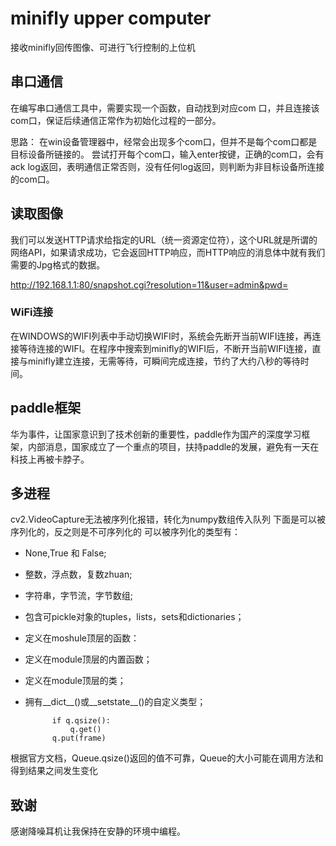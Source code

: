 # minifly upper computer
 接收minifly回传图像、可进行飞行控制的上位机
 
## 串口通信
在编写串口通信工具中，需要实现一个函数，自动找到对应com 口，并且连接该com口，保证后续通信正常作为初始化过程的一部分。

思路：
在win设备管理器中，经常会出现多个com口，但并不是每个com口都是目标设备所链接的。
尝试打开每个com口，输入enter按键，正确的com口，会有ack log返回，表明通信正常否则，没有任何log返回，则判断为非目标设备所连接的com口。

## 读取图像
我们可以发送HTTP请求给指定的URL（统一资源定位符），这个URL就是所谓的网络API，如果请求成功，它会返回HTTP响应，而HTTP响应的消息体中就有我们需要的Jpg格式的数据。

http://192.168.1.1:80/snapshot.cgi?resolution=11&user=admin&pwd=

### WiFi连接
在WINDOWS的WIFI列表中手动切换WIFI时，系统会先断开当前WIFI连接，再连接等待连接的WIFI。在程序中搜索到minifly的WIFI后，不断开当前WIFI连接，直接与minifly建立连接，无需等待，可瞬间完成连接，节约了大约八秒的等待时间。

## paddle框架
华为事件，让国家意识到了技术创新的重要性，paddle作为国产的深度学习框架，内部消息，国家成立了一个重点的项目，扶持paddle的发展，避免有一天在科技上再被卡脖子。

## 多进程
cv2.VideoCapture无法被序列化报错，转化为numpy数组传入队列
下面是可以被序列化的，反之则是不可序列化的
可以被序列化的类型有：
* None,True 和 False;
* 整数，浮点数，复数zhuan;
* 字符串，字节流，字节数组;
* 包含可pickle对象的tuples，lists，sets和dictionaries；
* 定义在moshule顶层的函数：
* 定义在module顶层的内置函数；
* 定义在module顶层的类；
* 拥有__dict__()或__setstate__()的自定义类型；

            if q.qsize():
                q.get()
            q.put(frame)
根据官方文档，Queue.qsize()返回的值不可靠，Queue的大小可能在调用方法和得到结果之间发生变化

## 致谢
感谢降噪耳机让我保持在安静的环境中编程。
